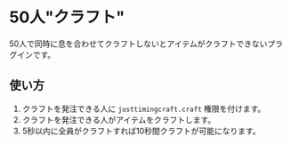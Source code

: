 # 50人"クラフト"

50人で同時に息を合わせてクラフトしないとアイテムがクラフトできないプラグインです。

## 使い方

1. クラフトを発注できる人に `justtimingcraft.craft` 権限を付けます。
2. クラフトを発注できる人がアイテムをクラフトします。
3. 5秒以内に全員がクラフトすれば10秒間クラフトが可能になります。